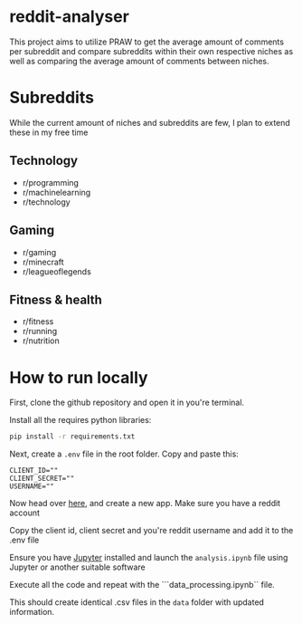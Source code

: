 # reddit-analyser
This project aims to utilize PRAW to get the average amount of comments per subreddit and compare subreddits within their own respective niches as well as comparing the average amount of comments between niches.

# Subreddits
While the current amount of niches and subreddits are few, I plan to extend these in my free time

## Technology
- r/programming
- r/machinelearning
- r/technology

## Gaming
- r/gaming
- r/minecraft
- r/leagueoflegends

## Fitness & health
- r/fitness
- r/running
- r/nutrition

# How to run locally

First, clone the github repository and open it in you're terminal.

Install all the requires python libraries:
```bash
pip install -r requirements.txt
```
Next, create a ```.env``` file in the root folder. Copy and paste this:
```
CLIENT_ID=""
CLIENT_SECRET=""
USERNAME=""
```

Now head over [here](https://www.reddit.com/prefs/apps), and create a new app. Make sure you have a reddit account

Copy the client id, client secret and you're reddit username and add it to the .env file

Ensure you have [Jupyter](https://jupyter.org/) installed and launch the ```analysis.ipynb``` file using Jupyter or 
another suitable software

Execute all the code and repeat with the ```data_processing.ipynb`` file.

This should create identical .csv files in the ```data``` folder with updated information.